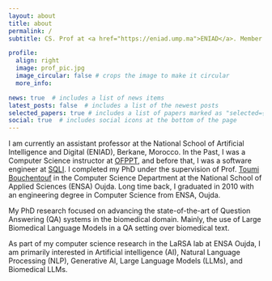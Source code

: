 ```yaml
---
layout: about
title: about
permalink: /
subtitle: CS. Prof at <a href="https://eniad.ump.ma">ENIAD</a>. Member of the LaRSA lab at <a href="https://ensao.ump.ma">ENSA Oujda</a>

profile:
  align: right
  image: prof_pic.jpg
  image_circular: false # crops the image to make it circular
  more_info: 

news: true  # includes a list of news items
latest_posts: false  # includes a list of the newest posts
selected_papers: true # includes a list of papers marked as "selected={true}"
social: true  # includes social icons at the bottom of the page
---
```


I am currently an assistant professor at the National School of Artificial Intelligence and Digital (ENIAD), Berkane, Morocco. In the Past, I was a Computer Science instructor at [OFPPT](https://ofppt.ma), and before that, I was a software engineer at [SQLI](https://www.sqli.com). I completed my PhD under the supervision of Prof. [Toumi Bouchentouf](https://www.researchgate.net/profile/Bouchentouf-Toumi-3) in the Computer Science Department at the National School of Applied Sciences (ENSA) Oujda. Long time back, I graduated in 2010 with an engineering degree in Computer Science from ENSA, Oujda.

My PhD research focused on advancing the state-of-the-art of Question Answering (QA) systems in the biomedical domain. Mainly, the use of Large Biomedical Language Models in a QA setting over biomedical text.

As part of my computer science research in the LaRSA lab at ENSA Oujda, I am primarily interested in Artificial intelligence (AI), Natural Language Processing (NLP), Generative AI, Large Language Models (LLMs), and Biomedical LLMs.